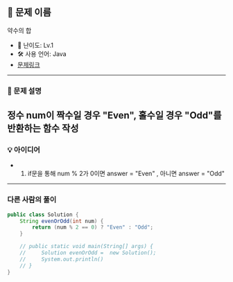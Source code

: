 ## 📘 문제 이름
약수의 합

- 🧩 난이도: Lv.1
- 🛠 사용 언어: Java
- [문제링크](https://school.programmers.co.kr/learn/courses/30/lessons/12937)

---

### 🧠 문제 설명
정수 num이 짝수일 경우 "Even", 홀수일 경우 "Odd"를 반환하는 함수 작성
---

### 💡 아이디어
- 1. if문을 통해 num % 2가 0이면 answer = "Even" , 아니면  answer = "Odd"


---


### 다른 사람의 풀이

```java
public class Solution {
    String evenOrOdd(int num) {
        return (num % 2 == 0) ? "Even" : "Odd";
    }

    // public static void main(String[] args) {
    //     Solution evenOrOdd =  new Solution();
    //     System.out.println()
    // }
}

```
